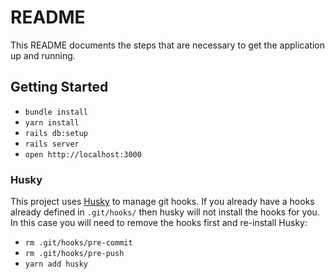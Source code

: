 # README

This README documents the steps that are necessary to get the
application up and running.

## Getting Started
- `bundle install`
- `yarn install`
- `rails db:setup`
- `rails server`
- `open http://localhost:3000`

### Husky
This project uses [Husky](https://github.com/typicode/husky) to manage git hooks.
If you already have a hooks already defined in `.git/hooks/` then husky will not install the hooks for you.
In this case you will need to remove the hooks first and re-install Husky:
- `rm .git/hooks/pre-commit`
- `rm .git/hooks/pre-push`
- `yarn add husky`
